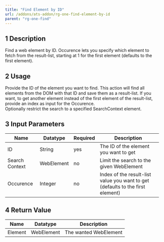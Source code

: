 ```yaml
---
title: "Find Element by ID"
url: /addons/ats-addon/rg-one-find-element-by-id
parent: "rg-one-find"
---
```


## 1 Description

Find a web element by ID. Occurence lets you specify which element to fetch from the result-list, starting at 1 for the first element (defaults to the first element).

## 2 Usage

Provide the ID of the element you want to find. This action will find all elements from the DOM with that ID and save them as a result-list. If you want, to get another element instead of the first element of the result-list, provide an index as input for the Occurence.  
Optionally restrict the search to a specified SearchContext element.

## 3 Input Parameters

Name | Datatype | Required | Description
---- | -------- | ------- |---------------
ID| String | yes |  The ID of the element you want to get  
Search Context | WebElement | no | Limit the search to the given WebElement
Occurence | Integer | no | Index of the result-list value you want to get (defaults to the first element)

## 4 Return Value

Name | Datatype | Description
---- | --------- | ---------------
Element | WebElement | The wanted WebElement
